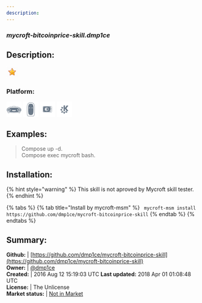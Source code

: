 ```yaml
---
description: 
---
```


### _mycroft-bitcoinprice-skill.dmp1ce_  
## Description:  
  
![](../.gitbook/assets/star.png)  
### Platform:  
 ![Mark I](../.gitbook/assets/mark-1-icon.png)  ![Mark II](../.gitbook/assets/mark-2-icon.png)  ![Picroft](../.gitbook/assets/picroft-icon.png)  ![plasmoid](../.gitbook/assets/kde.png)   
  
## Examples:  
> Compose up -d.  
> Compose exec mycroft bash.  
  
## Installation:  
{% hint style="warning" %}
This skill is not aproved by Mycroft skill tester.
{% endhint %}
    
{% tabs %}
{% tab title="Install by mycroft-msm" %}
``` mycroft-msm install https://github.com/dmp1ce/mycroft-bitcoinprice-skill```
{% endtab %}
  {% endtabs %}
    
## Summary:  
**Github:** | [https://github.com/dmp1ce/mycroft-bitcoinprice-skill](https://github.com/dmp1ce/mycroft-bitcoinprice-skill)  
**Owner:** | [@dmp1ce](https://github.com/dmp1ce)  
**Created:** | 2016 Aug 12 15:19:03 UTC  **Last updated:** 2018 Apr 01 01:08:48 UTC  
**License:** | The Unlicense  
**Market status:** | [Not in Market](https://market.mycroft.ai/skill/)  
